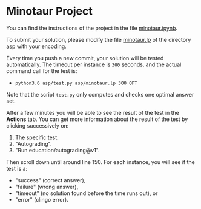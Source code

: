 # Minotaur Project

You can find the instructions of the project in the file [minotaur.ipynb](minotaur.ipynb).

To submit your solution, please modify the file [minotaur.lp](asp/minotaur.lp) of the directory [asp](asp) with your encoding.

Every time you push a new commit, your solution will be tested automatically.
The timeout per instance is `300` seconds, and
the actual command call for the test is:
* ``python3.6 asp/test.py asp/minotaur.lp 300 OPT``

Note that the script `test.py` only computes and checks one optimal answer set.

After a few minutes you will be able to see the result of the test in the **Actions** tab.
You can get more information about the result of the test by clicking successively on:
1. The specific test.
2. "Autograding".
3. "Run education/autograding@v1".

Then scroll down until around line 150.
For each instance, you will see if the test is a:
* "success" (correct answer),
* "failure" (wrong answer),
* "timeout" (no solution found before the time runs out), or
* "error" (clingo error).
